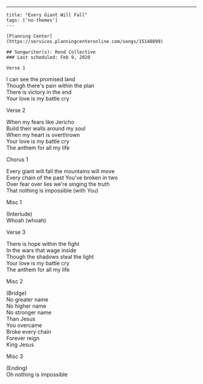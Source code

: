---
    title: "Every Giant Will Fall"
    tags: ['no-themes']
    ---

    [Planning Center](https://services.planningcenteronline.com/songs/15148899)

    ## Songwriter(s): Rend Collective
    ### Last scheduled: Feb 9, 2020          

    Verse 1  
  
I can see the promised land  
Though there's pain within the plan  
There is victory in the end  
Your love is my battle cry  
  
Verse 2  
  
When my fears like Jericho  
Build their walls around my soul  
When my heart is overthrown  
Your love is my battle cry  
The anthem for all my life  
  
Chorus 1  
  
Every giant will fall the mountains will move  
Every chain of the past You've broken in two  
Over fear over lies we're singing the truth  
That nothing is impossible (with You)  
  
Misc 1  
  
(Interlude)  
Whoah (whoah)  
  
Verse 3  
  
There is hope within the fight  
In the wars that wage inside  
Though the shadows steal the light  
Your love is my battle cry  
The anthem for all my life  
  
Misc 2  
  
(Bridge)  
No greater name  
No higher name  
No stronger name  
Than Jesus  
You overcame  
Broke every chain  
Forever reign  
King Jesus  
  
Misc 3  
  
(Ending)  
Oh nothing is impossible
    